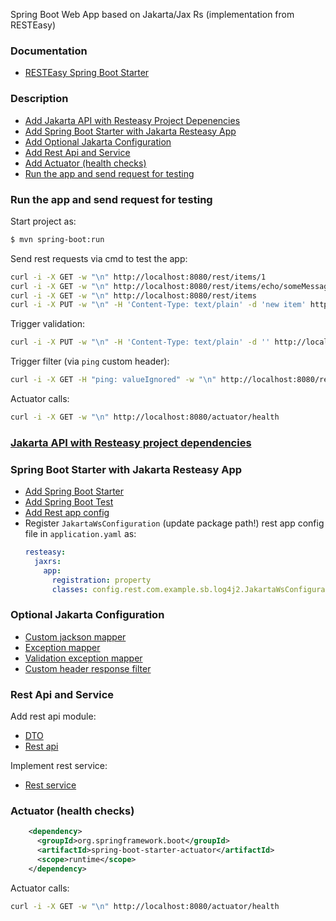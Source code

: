 Spring Boot Web App based on Jakarta/Jax Rs (implementation from RESTEasy)

### Documentation

* [RESTEasy Spring Boot Starter](https://github.com/resteasy/resteasy-spring-boot)

### Description

* [Add Jakarta API with Resteasy Project Depenencies](#jakarta-api-with-resteasy-project-dependencies)
* [Add Spring Boot Starter with Jakarta Resteasy App](#spring-boot-starter-with-jakarta-resteasy-app)
* [Add Optional Jakarta Configuration](#optional-jakarta-configuration)
* [Add Rest Api and Service](#rest-api-and-service)
* [Add Actuator (health checks)](#add-actuator-health-checks)
* [Run the app and send request for testing](#run-the-app-and-send-request-for-testing)

### Run the app and send request for testing

Start project as:

```bash
$ mvn spring-boot:run
```

Send rest requests via cmd to test the app:
```bash
curl -i -X GET -w "\n" http://localhost:8080/rest/items/1
curl -i -X GET -w "\n" http://localhost:8080/rest/items/echo/someMessage
curl -i -X GET -w "\n" http://localhost:8080/rest/items
curl -i -X PUT -w "\n" -H 'Content-Type: text/plain' -d 'new item' http://localhost:8080/rest/items
```

Trigger validation:
```bash
curl -i -X PUT -w "\n" -H 'Content-Type: text/plain' -d '' http://localhost:8080/rest/items
```

Trigger filter (via `ping` custom header):
```bash
curl -i -X GET -H "ping: valueIgnored" -w "\n" http://localhost:8080/rest/items/1
```

Actuator calls:
```bash
curl -i -X GET -w "\n" http://localhost:8080/actuator/health

```

### [Jakarta API with Resteasy project dependencies](pom.xml)

### Spring Boot Starter with Jakarta Resteasy App

* [Add Spring Boot Starter](src/main/java/com/example/jakarta_resteasy/Application.java)
* [Add Spring Boot Test](src/test/java/com/example/jakarta_resteasy/JakartaResteasyApplicationTests.java)
* [Add Rest app config](src/main/java/com/example/jakarta_resteasy/rest/config/JakartaWsConfiguration.java)
* Register `JakartaWsConfiguration` (update package path!) rest app config file in `application.yaml` as:
  ```yaml
  resteasy:
    jaxrs:
      app:
        registration: property
        classes: config.rest.com.example.sb.log4j2.JakartaWsConfiguration
  ```

### Optional Jakarta Configuration

* [Custom jackson mapper](src/main/java/com/example/jakarta_resteasy/rest/config/CustomJacksonMapperProvider.java)
* [Exception mapper](src/main/java/com/example/jakarta_resteasy/rest/config/NotFoundExceptionMapper.java)
* [Validation exception mapper](src/main/java/com/example/jakarta_resteasy/rest/config/ViolationValidationExceptionMapper.java)
* [Custom header response filter](src/main/java/com/example/jakarta_resteasy/rest/config/PingPongHeaderContainerResponseFilter.java)

### Rest Api and Service

Add rest api module:
* [DTO](src/main/java/com/example/jakarta_resteasy/api/Item.java)
* [Rest api](src/main/java/com/example/jakarta_resteasy/api/ItemRestApi.java)

Implement rest service:
* [Rest service](src/main/java/com/example/jakarta_resteasy/rest/service/ItemRestService.java)

### Actuator (health checks)

```xml
    <dependency>
      <groupId>org.springframework.boot</groupId>
      <artifactId>spring-boot-starter-actuator</artifactId>
      <scope>runtime</scope>
    </dependency>
```

Actuator calls:
```bash
curl -i -X GET -w "\n" http://localhost:8080/actuator/health

```
